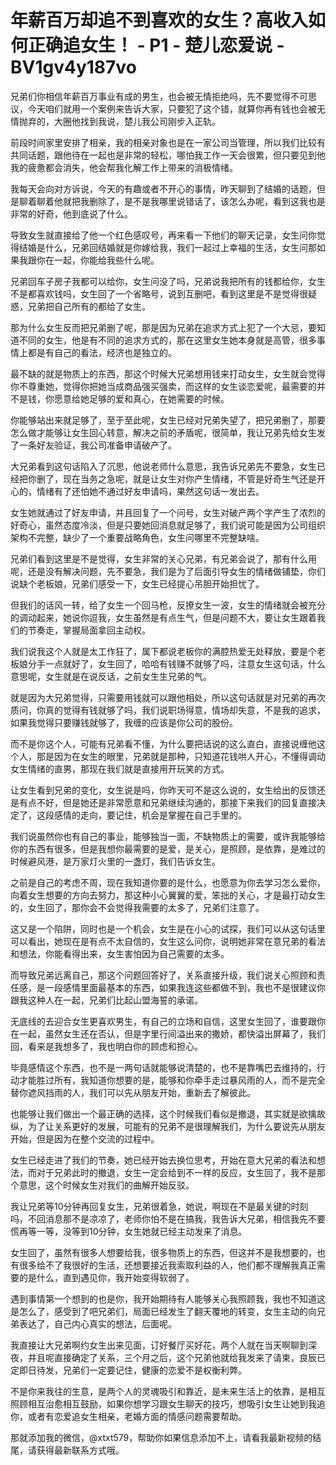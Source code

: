 # 年薪百万却追不到喜欢的女生？高收入如何正确追女生！ - P1 - 楚儿恋爱说 - BV1gv4y187vo

兄弟们你相信年薪百万事业有成的男生，也会被无情拒绝吗，先不要觉得不可思议，今天咱们就用一个案例来告诉大家，只要犯了这个错，就算你再有钱也会被无情抛弃的，大圈他找到我说，楚儿我公司刚步入正轨。

前段时间家里安排了相亲，我的相亲对象也是在一家公司当管理，所以我们比较有共同话题，跟他待在一起也是非常的轻松，哪怕我工作一天会很累，但只要见到他我的疲惫都会消失，他会帮我化解工作上带来的消极情绪。

我每天会向对方诉说，今天的有趣或者不开心的事情，昨天聊到了结婚的话题，但是聊着聊着他就把我删除了，是不是我哪里说错话了，该怎么办呢，看到这我也是非常的好奇，他到底说了什么。

导致女生就直接给了他一个红色感叹号，再来看一下他们的聊天记录，女生问你觉得结婚是什么，兄弟回结婚就是你嫁给我，我们一起过上幸福的生活，女生问那如果我跟你在一起，你能给我些什么呢。

兄弟回车子房子我都可以给你，女生问没了吗，兄弟说我把所有的钱都给你，女生不是都喜欢钱吗，女生回了一个省略号，说到互删吧，看到这里是不是觉得很疑惑，兄弟把自己所有的都给了女生。

那为什么女生反而把兄弟删了呢，那是因为兄弟在追求方式上犯了一个大忌，要知道不同的女生，他是有不同的追求方式的，那在这里女生她本身就是高管，很多事情上都是有自己的看法，经济也是独立的。

最不缺的就是物质上的东西，那这个时候大兄弟想用钱来打动女生，女生就会觉得你不尊重她，觉得你把她当成商品强买强卖，而这样的女生谈恋爱呢，最需要的并不是钱，你愿意给她足够的爱和真心，在她需要的时候。

你能够站出来就足够了，至于至此呢，女生已经对兄弟失望了，把兄弟删了，那要怎么做才能够让女生回心转意，解决之前的矛盾呢，很简单，我让兄弟先给女生发了一条好友验证，我公司准备申请破产了。

大兄弟看到这句话陷入了沉思，他说老师什么意思，我告诉兄弟先不要急，女生已经把你删了，现在当务之急呢，就是让女生对你产生情绪，不管是好奇生气还是开心的，情绪有了还怕她不通过好友申请吗，果然这句话一发出去。

女生她就通过了好友申请，并且回复了一个问号，女生对破产两个字产生了浓烈的好奇心，虽然态度冷淡，但是只要她回消息就足够了，我们说可能是因为公司组织架构不完整，缺少了一个重要战略角色，女生问哪里不完整缺啥。

兄弟们看到这里是不是觉得，女生非常的关心兄弟，有兄弟会说了，那有什么用呢，还是没有解决问题，先不要急，我们是为了后面引导女生的情绪做铺垫，你们说缺个老板娘，兄弟们感受一下，女生已经提心吊胆开始担忧了。

但我们的话风一转，给了女生一个回马枪，反撩女生一波，女生的情绪就会被充分的调动起来，她说你逗我，女生虽然是有点生气，但是问题不大，要让女生跟着我们的节奏走，掌握局面拿回主动权。

我们说我这个人就是太工作狂了，属下都说老板你的满腔热爱无处释放，要是个老板娘分手一点就好了，女生回了，哈哈有钱赚不就够了吗，注意女生这句话，什么意思呢，女生就是在说反话，之前女生生兄弟的气。

就是因为大兄弟觉得，只需要用钱就可以跟他相处，所以这句话就是对兄弟的再次质问，你真的觉得有钱就够了吗，我们说职场得意，情场却失意，不是我的追求，如果我觉得只要赚钱就够了，我缠的应该是你公司的股份。

而不是你这个人，可能有兄弟看不懂，为什么要把话说的这么直白，直接说缠他这个人，那是因为在女生的眼里，兄弟就是那种，只知道花钱哄人开心，不懂得调动女生情绪的直男，那现在我们就是直接用开玩笑的方式。

让女生看到兄弟的变化，女生说是吗，你昨天可不是这么说的，女生给出的反馈还是有点不好，但是她还是非常愿意和兄弟继续沟通的，那接下来我们的回复直接决定了，这段感情的走向，要记住，机会是掌握在自己手里的。

我们说虽然你也有自己的事业，能够独当一面，不缺物质上的需要，或许我能够给你的东西有很多，但是我想你最需要的是爱，是关心，是照顾，是依靠，是难过的时候避风港，是万家灯火里的一盏灯，我们告诉女生。

之前是自己的考虑不周，现在我知道你要的是什么，也愿意为你去学习怎么爱你，向着女生想要的方向去努力，那这种小心翼翼的爱，笨拙的关心，才是最打动女生的，女生回了，那你会不会觉得我需要的太多了，兄弟们注意了。

这又是一个陷阱，同时也是一个机会，女生是在小心的试探，我们可以从这句话里可以看出，她现在是有点不太自信的，女生这么问你，说明她非常在意兄弟的看法和想法，你能看得出来，女生害怕因为自己需要的太多。

而导致兄弟远离自己，那这个问题回答好了，关系直接升级，我们说关心照顾和责任感，是一段感情里面最基本的东西，如果我连这些都做不到，我也不是很建议你跟我这种人在一起，兄弟们比起山盟海誓的承诺。

无底线的去迎合女生更喜欢男生，有自己的立场和自信，这里女生回了，谁要跟你在一起，虽然女生还在否认，但是字里行间溢出来的撒娇，都快溢出屏幕了，我们回，看来是我想多了，我也明白你的顾虑和担心。

毕竟感情这个东西，也不是一两句话就能够说清楚的，也不是靠嘴巴去维持的，行动才能胜过所有，我知道你想要的是，能够和你牵手走过暴风雨的人，而不是完全替你遮风挡雨的人，我们可以先从朋友开始，重新去了解彼此。

也能够让我们做出一个最正确的选择，这个时候我们看似是撤退，其实就是欲擒故纵，为了让关系更好的发展，可能有的兄弟不是很理解我们，为什么要说先从朋友开始，但是因为在整个交流的过程中。

女生已经走进了我们的节奏，她已经开始去换位思考，开始在意大兄弟的看法和想法，而对于兄弟此时的撤退，女生一定会给到不一样的反应，女生回了，我不是那个意思，这个时候女生对我们的曲解开始反驳。

我让兄弟等10分钟再回复女生，兄弟很着急，她说，啊现在不是最关键的时刻吗，不回消息那不是凉凉了，老师你怕不是在搞我，我告诉大兄弟，相信我先不要慌再等一等，没等到10分钟，女生她就已经主动发来了消息。

女生回了，虽然有很多人想要给我，很多物质上的东西，但这并不是我想要的，也有很多给不了我很好的生活，还想要接近我索取利益的人，他们都不理解我真正需要的是什么，直到遇见你，我开始变得软弱了。

遇到事情第一个想到的也是你，我开始期待有人能够关心我照顾我，我也不知道这是怎么了，感受到了吧兄弟们，局面已经发生了翻天覆地的转变，女生主动的向兄弟表达了，自己内心真实的想法，后面呢。

我直接让大兄弟啊约女生出来见面，订好餐厅买好花，两个人就在当天啊聊到深夜，并且呢直接确定了关系，三个月之后，这个兄弟他就给我发来了请柬，良辰已定即日待发，兄弟们一定要记住，健康的恋爱不是权衡利弊。

不是你来我往的生意，是两个人的灵魂吸引和靠近，是未来生活上的依靠，是相互照顾相互治愈相互鼓励，如果你想学习跟女生聊天的技巧，想吸引女生让她到我追你，或者有恋爱追女生相亲，老婚方面的情感问题需要帮助。

那就添加我的微信，@xtxt579，帮助你如果信息添加不上，请看我最新视频的结尾，请获得最新联系方式哦。